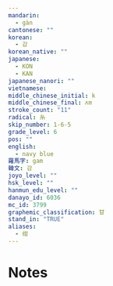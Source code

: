 ```yaml
---
mandarin:
  - gàn
cantonese: ""
korean:
  - 감
korean_native: ""
japanese:
  - KON
  - KAN
japanese_nanori: ""
vietnamese:
middle_chinese_initial: k
middle_chinese_final: ʌm
stroke_count: "11"
radical: 糸
skip_number: 1-6-5
grade_level: 6
pos: ""
english:
  - navy blue
羅馬字: gam
韓文: 감
joyo_level: ""
hsk_level: ""
hanmun_edu_level: ""
danayo_id: 6036
mc_id: 3799
graphemic_classification: 甘
stand_in: "TRUE"
aliases:
  - 绀
---
```


# Notes
